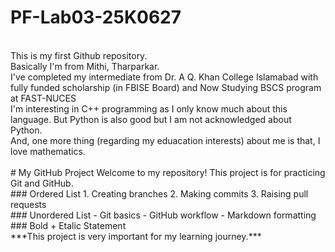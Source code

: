 # PF-Lab03-25K0627
<br>
This is my first Github repository.
<br>Basically I'm from Mithi, Tharparkar.
<br>I've completed my intermediate from Dr. A Q. Khan College Islamabad with fully funded scholarship (in FBISE Board) and Now Studying BSCS program at FAST-NUCES
<br>I'm interesting in C++ programming as I only know much about this language. But Python is also good but I am not acknowledged about Python.
<br>And, one more thing (regarding my eduacation interests) about me is that, I love mathematics.
<br><br>
# My GitHub Project
Welcome to my repository! This project is for practicing Git and GitHub.  
<br>
### Ordered List
1. Creating branches  
2. Making commits  
3. Raising pull requests  
<br>
### Unordered List
- Git basics  
- GitHub workflow  
- Markdown formatting  
<br>
### Bold + Etalic Statement
<br>
***This project is very important for my learning journey.***
